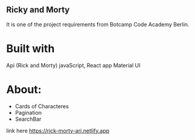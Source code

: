 ## Ricky and Morty

It is one of the project requirements from Botcamp Code Academy Berlin.

# Built with
Api (Rick and Morty)
javaScript, React app
Material UI


# About:

- Cards of Characteres 
- Pagination
- SearchBar 


link here
https://rick-morty-ari.netlify.app
